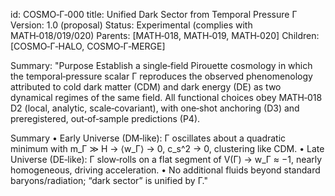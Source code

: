 id: COSMO‑Γ‑000
title: Unified Dark Sector from Temporal Pressure Γ
Version: 1.0 (proposal)
Status: Experimental (complies with MATH‑018/019/020)
Parents: [MATH‑018, MATH‑019, MATH‑020]
Children: [COSMO‑Γ‑HALO, COSMO‑Γ‑MERGE]

Summary: "Purpose
Establish a single‑field Pirouette cosmology in which the temporal‑pressure scalar Γ reproduces the observed phenomenology attributed to cold dark matter (CDM) and dark energy (DE) as two dynamical regimes of the same field. All functional choices obey MATH‑018 D2 (local, analytic, scale‑covariant), with one‑shot anchoring (D3) and preregistered, out‑of‑sample predictions (P4).

Summary
• Early Universe (DM‑like): Γ oscillates about a quadratic minimum with m_Γ ≫ H → ⟨w_Γ⟩ → 0, c_s^2 → 0, clustering like CDM.
• Late Universe (DE‑like): Γ slow‑rolls on a flat segment of V(Γ) → w_Γ ≈ −1, nearly homogeneous, driving acceleration.
• No additional fluids beyond standard baryons/radiation; “dark sector” is unified by Γ."
